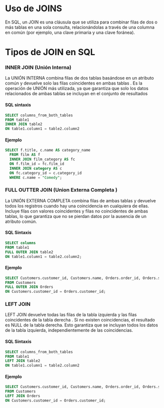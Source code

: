 # Uso de JOINS

En SQL, un JOIN es una cláusula que se utiliza para combinar filas de dos o más tablas en una sola consulta, relacionándolas a través de una columna en común (por ejemplo, una clave primaria y una clave foránea).

# Tipos de JOIN en SQL

### INNER JOIN (Unión Interna)

La UNIÓN INTERNA combina filas de dos tablas basándose en un atributo común y devuelve solo las filas coincidentes en ambas tablas . Es la operación de UNIÓN más utilizada, ya que garantiza que solo los datos relacionados de ambas tablas se incluyan en el conjunto de resultados

#### SQL sintaxis
```sql
SELECT columns_from_both_tables
FROM table1
INNER JOIN table2
ON table1.column1 = table2.column2
```

#### Ejemplo
```sql
SELECT f.title, c.name AS category_name
  FROM film AS f
  INNER JOIN film_category AS fc
  ON f.film_id = fc.film_id
  INNER JOIN category AS c
  ON fc.category_id = c.category_id
  WHERE c.name = "Comedy";
```

### FULL OUTTER JOIN (Union Externa Completa )

La UNIÓN EXTERNA COMPLETA combina filas de ambas tablas y devuelve todos los registros cuando hay una coincidencia en cualquiera de ellas. Incluye filas con valores coincidentes y filas no coincidentes de ambas tablas, lo que garantiza que no se pierdan datos por la ausencia de un atributo común.

#### SQL Sintaxis
```sql
SELECT columns
FROM table1
FULL OUTER JOIN table2
ON table1.column1 = table2.column2;
```

#### Ejemplo
```sql
SELECT Customers.customer_id, Customers.name, Orders.order_id, Orders.spend
FROM Customers
FULL OUTER JOIN Orders
ON Customers.customer_id = Orders.customer_id;
```

### LEFT JOIN
LEFT JOIN devuelve todas las filas de la tabla izquierda y las filas coincidentes de la tabla derecha . Si no existen coincidencias, el resultado es NULL de la tabla derecha. Esto garantiza que se incluyan todos los datos de la tabla izquierda, independientemente de las coincidencias.

#### SQL Sintaxis
```sql
SELECT columns_from_both_tables
FROM table1
LEFT JOIN table2
ON table1.column1 = table2.column2
```

#### Ejemplo
```sql
SELECT Customers.customer_id, Customers.name, Orders.order_id, Orders.spend
FROM Customers
LEFT JOIN Orders
ON Customers.customer_id = Orders.customer_id;
```